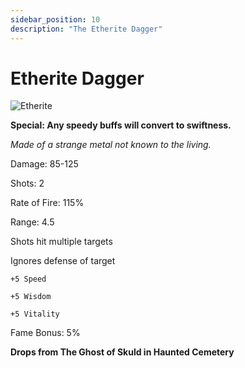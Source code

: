 ```yaml
---
sidebar_position: 10
description: "The Etherite Dagger"
---
```


# Etherite Dagger
![Etherite](https://i.imgur.com/ksib4rU.png)

**Special: Any speedy buffs will convert to swiftness.**

<i>Made of a strange metal not known to the living.</i>

Damage: 85-125

Shots: 2

Rate of Fire: 115%

Range: 4.5

Shots hit multiple targets

Ignores defense of target

    +5 Speed
    
    +5 Wisdom
    
    +5 Vitality

Fame Bonus: 5%

**Drops from The Ghost of Skuld in Haunted Cemetery**

